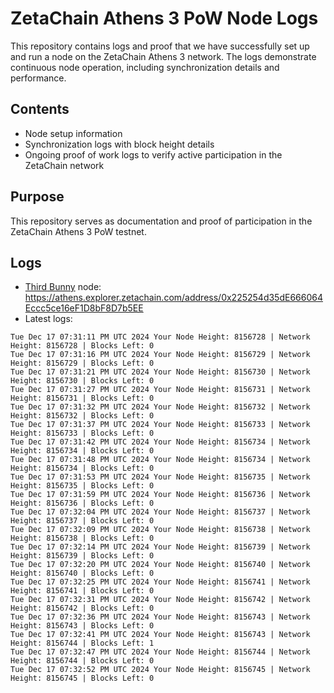 # ZetaChain Athens 3 PoW Node Logs
This repository contains logs and proof that we have successfully set up and run a node on the ZetaChain Athens 3 network. The logs demonstrate continuous node operation, including synchronization details and performance.

## Contents
- Node setup information
- Synchronization logs with block height details
- Ongoing proof of work logs to verify active participation in the ZetaChain network

## Purpose
This repository serves as documentation and proof of participation in the ZetaChain Athens 3 PoW testnet.

## Logs

- [Third Bunny](https://thirdbunny.xyz/) node: https://athens.explorer.zetachain.com/address/0x225254d35dE666064Eccc5ce16eF1D8bF8D7b5EE
- Latest logs:
```
Tue Dec 17 07:31:11 PM UTC 2024 Your Node Height: 8156728 | Network Height: 8156728 | Blocks Left: 0
Tue Dec 17 07:31:16 PM UTC 2024 Your Node Height: 8156729 | Network Height: 8156729 | Blocks Left: 0
Tue Dec 17 07:31:21 PM UTC 2024 Your Node Height: 8156730 | Network Height: 8156730 | Blocks Left: 0
Tue Dec 17 07:31:27 PM UTC 2024 Your Node Height: 8156731 | Network Height: 8156731 | Blocks Left: 0
Tue Dec 17 07:31:32 PM UTC 2024 Your Node Height: 8156732 | Network Height: 8156732 | Blocks Left: 0
Tue Dec 17 07:31:37 PM UTC 2024 Your Node Height: 8156733 | Network Height: 8156733 | Blocks Left: 0
Tue Dec 17 07:31:42 PM UTC 2024 Your Node Height: 8156734 | Network Height: 8156734 | Blocks Left: 0
Tue Dec 17 07:31:48 PM UTC 2024 Your Node Height: 8156734 | Network Height: 8156734 | Blocks Left: 0
Tue Dec 17 07:31:53 PM UTC 2024 Your Node Height: 8156735 | Network Height: 8156735 | Blocks Left: 0
Tue Dec 17 07:31:59 PM UTC 2024 Your Node Height: 8156736 | Network Height: 8156736 | Blocks Left: 0
Tue Dec 17 07:32:04 PM UTC 2024 Your Node Height: 8156737 | Network Height: 8156737 | Blocks Left: 0
Tue Dec 17 07:32:09 PM UTC 2024 Your Node Height: 8156738 | Network Height: 8156738 | Blocks Left: 0
Tue Dec 17 07:32:14 PM UTC 2024 Your Node Height: 8156739 | Network Height: 8156739 | Blocks Left: 0
Tue Dec 17 07:32:20 PM UTC 2024 Your Node Height: 8156740 | Network Height: 8156740 | Blocks Left: 0
Tue Dec 17 07:32:25 PM UTC 2024 Your Node Height: 8156741 | Network Height: 8156741 | Blocks Left: 0
Tue Dec 17 07:32:31 PM UTC 2024 Your Node Height: 8156742 | Network Height: 8156742 | Blocks Left: 0
Tue Dec 17 07:32:36 PM UTC 2024 Your Node Height: 8156743 | Network Height: 8156743 | Blocks Left: 0
Tue Dec 17 07:32:41 PM UTC 2024 Your Node Height: 8156743 | Network Height: 8156744 | Blocks Left: 1
Tue Dec 17 07:32:47 PM UTC 2024 Your Node Height: 8156744 | Network Height: 8156744 | Blocks Left: 0
Tue Dec 17 07:32:52 PM UTC 2024 Your Node Height: 8156745 | Network Height: 8156745 | Blocks Left: 0
```
